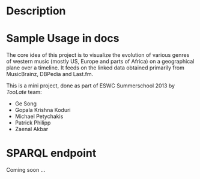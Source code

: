 Description
===========


Sample Usage in docs
=======
The core idea of this project is to visualize the evolution of various genres of western music (mostly US, Europe and parts of Africa) on a geographical plane over a timeline. It feeds on the linked data obtained primarily from MusicBrainz, DBPedia and Last.fm.

This is a mini project, done as part of ESWC Summerschool 2013 by _TooLate_ team:

* Ge Song
* Gopala Krishna Koduri
* Michael Petychakis
* Patrick Philipp
* Zaenal Akbar

SPARQL endpoint
===============

Coming soon ...
